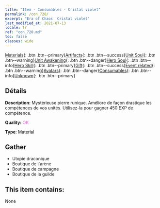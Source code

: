 ```yaml
---
title: "Item - Consumables - Cristal violet"
permalink: /con_720/
excerpt: "Era of Chaos  Cristal violet"
last_modified_at: 2021-07-13
locale: fr
ref: "con_720.md"
toc: false
classes: wide
---
```

 [Materials](/ItemsFR/){: .btn .btn--primary}[Artifacts](/ItemsFR/Artifacts/){: .btn .btn--success}[Unit Soul](/ItemsFR/UnitSoul/){: .btn .btn--warning}[Unit Awakening](/ItemsFR/UnitAwakening/){: .btn .btn--danger}[Hero Soul](/ItemsFR/HeroSoul/){: .btn .btn--info}[Hero Skill](/ItemsFR/HeroSkill/){: .btn .btn--primary}[Gift](/ItemsFR/Gift/){: .btn .btn--success}[Event related](/ItemsFR/Events/){: .btn .btn--warning}[Avatars](/ItemsFR/Avatars/){: .btn .btn--danger}[Consumables](/ItemsFR/Consumables/){: .btn .btn--info}[Unknown](/ItemsFR/Unknown/){: .btn .btn--primary}

## Détails
 **Description:** Mystérieuse pierre runique. Améliore de façon drastique les compétences de vos unités. Utilisez-la pour gagner 450 EXP de compétence.

 **Quality:** <span style="color: #DA70D6">OK</span>

 **Type:** Material

## Gather

*    Utopie draconique 
*    Boutique de l'arène 
*    Boutique de campagne 
*    Boutique de la guilde 

## This item contains:

  None

